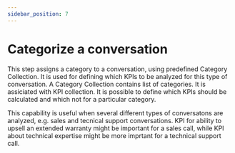 ```yaml
---
sidebar_position: 7
---
```


# Categorize a conversation

This step assigns a category to a conversation, using predefined Category Collection. It is used for defining which KPIs to be analyzed for this type of conversation. A Category Collection contains list of categories. It is assiciated with KPI collection. It is possible to define which KPIs should be calculated and which not for a particular category.

This capability is useful when several different types of conversatons are analyzed, e.g. sales and tecnical support conversations. KPI for ability to upsell an extended warranty might be important for a sales call, while KPI about technical expertise might be more imprtant for a technical support call. 


